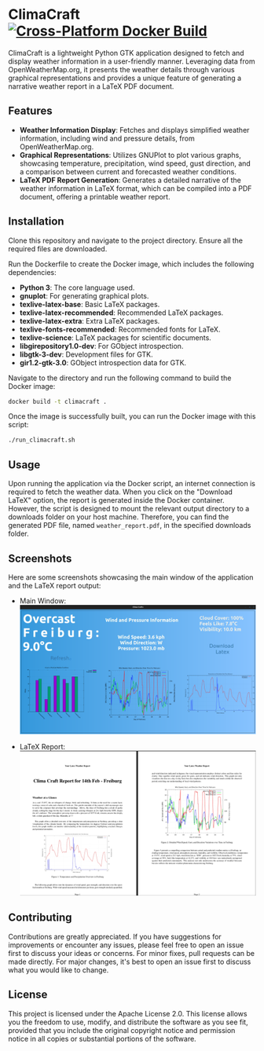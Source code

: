 # ClimaCraft [![Cross-Platform Docker Build](https://github.com/ashdriod/ClimaCraft/actions/workflows/main.yml/badge.svg)](https://github.com/ashdriod/ClimaCraft/actions/workflows/main.yml)

ClimaCraft is a lightweight Python GTK application designed to fetch and display weather information in a user-friendly manner. Leveraging data from OpenWeatherMap.org, it presents the weather details through various graphical representations and provides a unique feature of generating a narrative weather report in a LaTeX PDF document.

## Features

- **Weather Information Display**: Fetches and displays simplified weather information, including wind and pressure details, from OpenWeatherMap.org.
- **Graphical Representations**: Utilizes GNUPlot to plot various graphs, showcasing temperature, precipitation, wind speed, gust direction, and a comparison between current and forecasted weather conditions.
- **LaTeX PDF Report Generation**: Generates a detailed narrative of the weather information in LaTeX format, which can be compiled into a PDF document, offering a printable weather report.





## Installation

Clone this repository and navigate to the project directory. Ensure all the required files are downloaded.

Run the Dockerfile to create the Docker image, which includes the following dependencies:

- **Python 3**: The core language used.
- **gnuplot**: For generating graphical plots.
- **texlive-latex-base**: Basic LaTeX packages.
- **texlive-latex-recommended**: Recommended LaTeX packages.
- **texlive-latex-extra**: Extra LaTeX packages.
- **texlive-fonts-recommended**: Recommended fonts for LaTeX.
- **texlive-science**: LaTeX packages for scientific documents.
- **libgirepository1.0-dev**: For GObject introspection.
- **libgtk-3-dev**: Development files for GTK.
- **gir1.2-gtk-3.0**: GObject introspection data for GTK.

Navigate to the directory and run the following command to build the Docker image:

```bash
docker build -t climacraft .
```

Once the image is successfully built, you can run the Docker image with this script:

```bash
./run_climacraft.sh
```

## Usage

Upon running the application via the Docker script, an internet connection is required to fetch the weather data. When you click on the "Download LaTeX" option, the report is generated inside the Docker container. However, the script is designed to mount the relevant output directory to a downloads folder on your host machine. Therefore, you can find the generated PDF file, named `weather_report.pdf`, in the specified downloads folder.

## Screenshots

Here are some screenshots showcasing the main window of the application and the LaTeX report output:

- Main Window:
  ![Main Window](data/Screenshots/Mainwindow.png)

- LaTeX Report:
  ![LaTeX Report](data/Screenshots/Latexreport.png)

## Contributing

Contributions are greatly appreciated. If you have suggestions for improvements or encounter any issues, please feel free to open an issue first to discuss your ideas or concerns. For minor fixes, pull requests can be made directly. For major changes, it's best to open an issue first to discuss what you would like to change.

## License

This project is licensed under the Apache License 2.0. This license allows you the freedom to use, modify, and distribute the software as you see fit, provided that you include the original copyright notice and permission notice in all copies or substantial portions of the software.
